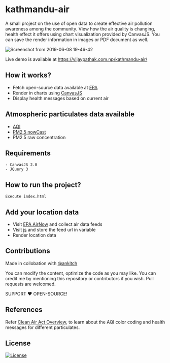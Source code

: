 # kathmandu-air

A small project on the use of open data to create effective air pollution awareness among the community. View how the air quality is changing, health effect it offers using chart visualization provided by CanvasJS. You can save the render information in images or PDF document as well. 

![Screenshot from 2019-06-08 19-46-42](https://user-images.githubusercontent.com/43197293/59148262-31c69900-8a26-11e9-81fe-94386833d6a2.png)

Live demo is available at https://vijaypathak.com.np/kathmandu-air/

## How it works?
- Fetch open-source data available at <a href="https://www.epa.gov/outdoor-air-quality-data" target="_blank">EPA</a>
- Render in charts using <a href="https://canvasjs.com/" target="_blank">CanvasJS</a>
- Display health messages based on current air


## Atmospheric particulates data available

- <a href="https://en.wikipedia.org/wiki/Air_quality_index" target="_blank">AQI</a>
- <a href="https://en.wikipedia.org/wiki/NowCast_(air_quality_index)" target="_blank">PM2.5 nowCast</a>
- PM2.5 raw concentration

## Requirements
```
- CanvasJS 2.0
- JQuery 3
```

## How to run the project?
```
Execute index.html
```

## Add your location data
- Visit <a href="https://airnow.gov/" target="_blank">EPA AirNow</a> and collect air data feeds
- Visit <a href="https://github.com/hbvj99/kathmandu-air/blob/master/js/live_visualize.js">js</a> and store the feed url in variable
- Render location data



## Contributions
Made in collobation with <a href="https://github.com/ankitch" target="_blank">@ankitch</a>

You can modify the content, optimize the code as you may like. You can credit me by mentioning this repository or contributors if you wish. Pull requests are welcomed.

SUPPORT :heart: OPEN-SOURCE!


## References
Refer <a href="https://airnow.gov/index.cfm?action=aqibasics.aqi" target="_blank">Clean Air Act Overview</a>, to learn about the AQI color coding and health messages for different particulates.

## License

[![License](http://img.shields.io/:license-mit-blue.svg?style=flat-square)](https://github.com/hbvj99/kathmandu-air/blob/master/LICENSE)
